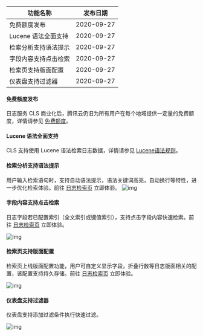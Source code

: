 
| 功能名称                | 发布日期 |
| ----------------------- | -------- |
| 免费额度发布         | 2020-09-27     |
| Lucene 语法全面支持   | 2020-09-27     |
| 检索分析支持语法提示 | 2020-09-27     |
| 字段内容支持点击检索 | 2020-09-27     |
| 检索页支持版面配置   | 2020-09-27     |
| 仪表盘支持过滤器     | 2020-09-27     |

#### 免费额度发布

日志服务 CLS 商业化后，腾讯云仍旧为所有用户在每个地域提供一定量的免费额度，详情请参见 [免费额度](https://cloud.tencent.com/document/product/614/47116)。


#### Lucene 语法全面支持

CLS 支持使用 Lucene 语法检索日志数据，详情请参见 [Lucene语法规则](https://cloud.tencent.com/document/product/614/47044)。

#### 检索分析支持语法提示

用户输入检索语句时，支持自动语法提示，语法关键词高亮，自动换行等特性，进一步优化检索体验。前往 [日志检索页](https://console.cloud.tencent.com/cls/search) 立即体验。
![img](http://km.oa.com/files/photos/pictures/202009/1601195128_71_w3156_h1372.gif)

#### 字段内容支持点击检索

日志字段若已配置索引（全文索引或键值索引），支持点击字段内容快速检索。前往 [日志检索页](https://console.cloud.tencent.com/cls/search) 立即体验。

![img](http://km.oa.com/files/photos/pictures/202009/1601196206_67_w3152_h1328.gif)

#### 检索页支持版面配置

检索页上线版面配置功能，用户可自定义显示字段，折叠行数等日志版面相关的配置，该配置支持持久存储。前往 [日志检索页](https://console.cloud.tencent.com/cls/search) 立即体验。

![img](http://km.oa.com/files/photos/pictures/202009/1601196426_86_w3796_h1800.gif)

#### 仪表盘支持过滤器

仪表盘支持添加过滤条件执行快速过滤。

![img](http://km.oa.com/files/photos/pictures/202009/1601196467_40_w3324_h1648.gif)

